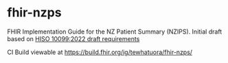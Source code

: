 # fhir-nzps
FHIR Implementation Guide for the NZ Patient Summary (NZIPS). Initial draft based on [HISO 10099:2022 draft requirements](https://consult.health.govt.nz/hiso/hiso-10099-2022-nzips/supporting_documents/hiso10099nzipsdraft20220509.pdf) 

CI Build viewable at https://build.fhir.org/ig/tewhatuora/fhir-nzps/
